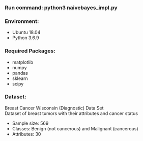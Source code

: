 <h3>Run command: python3 naivebayes_impl.py</h3>
<h3>Environment:</h3>
    <ul>
        <li>Ubuntu 18.04</li>
        <li>Python 3.6.9</li>
    </ul>
<h3>Required Packages:</h3>
    <ul>
        <li>matplotlib</li>
        <li>numpy</li>
        <li>pandas</li>
        <li>sklearn</li>
        <li>scipy</lip>
    </ul>
<h3>Dataset:</h3>
    <p>
        Breast Cancer Wisconsin (Diagnostic) Data Set <br />
        Dataset of breast tumors with their attributes and cancer status
    </p>
    <ul>
        <li>Sample size: 569</li>
        <li>Classes: Benign (not cancerous) and Malignant (cancerous)</li>
        <li>Attributes: 30</li>
    </ul>
